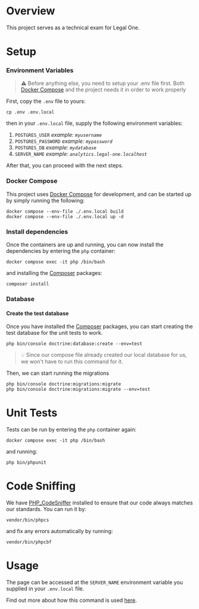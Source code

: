 # Overview
This project serves as a technical exam for Legal One.

# Setup

### Environment Variables
> ⚠️ Before anything else, you need to setup your .env file first. Both [Docker Compose](https://docs.docker.com/compose/) and the project needs it in order to work properly 

First, copy the `.env` file to yours:

```shell
cp .env .env.local
```

then in your `.env.local` file, supply the following environment variables:

1. `POSTGRES_USER` _example: `myusername`_
2. `POSTGRES_PASSWORD` _example: `mypassword`_
3. `POSTGRES_DB` _example: `mydatabase`_
4. `SERVER_NAME` _example: `analytics.legal-one.localhost`_

After that, you can proceed with the next steps. 

### Docker Compose
This project uses [Docker Compose](https://docs.docker.com/compose/) for development, and can be started up by simply running the following:

```shell
docker compose --env-file ./.env.local build
docker compose --env-file ./.env.local up -d
``` 

### Install dependencies
Once the containers are up and running, you can now install the dependencies by entering the `php` container:
```shell
docker compose exec -it php /bin/bash
```

and installing the [Composer](https://getcomposer.org/) packages:

```shell
composer install
```

### Database
#### Create the test database
Once you have installed the [Composer](https://getcomposer.org/) packages, you can start creating the test database for the unit tests to work.
```shell
php bin/console doctrine:database:create --env=test
```
> 💡️ Since our compose file already created our local database for us, we won't have to run this command for it.

Then, we can start running the migrations

```shell
php bin/console doctrine:migrations:migrate
php bin/console doctrine:migrations:migrate --env=test
```

# Unit Tests
Tests can be run by entering the `php` container again:

```shell
docker compose exec -it php /bin/bash
```

and running:

```shell
php bin/phpunit
```

# Code Sniffing
We have [PHP_CodeSniffer](https://github.com/PHPCSStandards/PHP_CodeSniffer/) installed to ensure that our code always matches our standards. You can run it by:

```shell
vendor/bin/phpcs
```

and fix any errors automatically by running:

```shell
vendor/bin/phpcbf
```

# Usage
The page can be accessed at the `SERVER_NAME` environment variable you supplied in your `.env.local` file.

Find out more about how this command is used [here](./docs/index.md).
